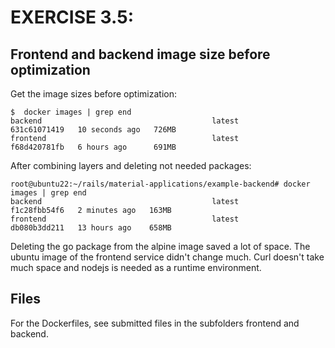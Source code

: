 # EXERCISE 3.5: 
## Frontend and backend image size before optimization
Get the image sizes before optimization:
```
$  docker images | grep end
backend                                      latest         631c61071419   10 seconds ago   726MB
frontend                                     latest         f68d420781fb   6 hours ago      691MB
```

After combining layers and deleting not needed packages:
```
root@ubuntu22:~/rails/material-applications/example-backend# docker images | grep end
backend                                      latest         f1c28fbb54f6   2 minutes ago   163MB
frontend                                     latest         db080b3dd211   13 hours ago    658MB
```

Deleting the go package from the alpine image saved a lot of space. 
The ubuntu image of the frontend service didn't change much. Curl doesn't take much space and nodejs is needed as a runtime environment.
## Files
For the Dockerfiles, see submitted files in the subfolders frontend and backend.
